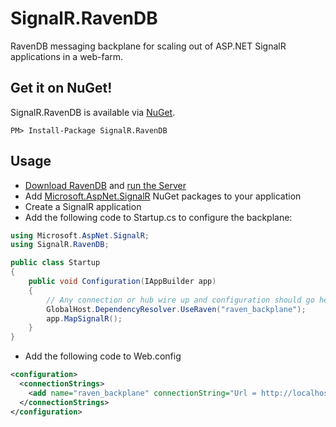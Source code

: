 # SignalR.RavenDB

RavenDB messaging backplane for scaling out of ASP.NET SignalR applications in a web-farm.

## Get it on NuGet!

SignalR.RavenDB is available via [NuGet][me-nuget].

```
PM> Install-Package SignalR.RavenDB
```

## Usage

* [Download RavenDB][raven-download] and [run the Server][raven-tutorial]
* Add [Microsoft.AspNet.SignalR][signalr-nuget] NuGet packages to your application
* Create a SignalR application
* Add the following code to Startup.cs to configure the backplane:
```csharp
using Microsoft.AspNet.SignalR;
using SignalR.RavenDB;

public class Startup
{
	public void Configuration(IAppBuilder app)
	{
		// Any connection or hub wire up and configuration should go here
		GlobalHost.DependencyResolver.UseRaven("raven_backplane");
		app.MapSignalR();
	}
}
```
* Add the following code to Web.config
```xml
<configuration>
  <connectionStrings>
    <add name="raven_backplane" connectionString="Url = http://localhost:8080/; Database = signalr" />
  </connectionStrings>
</configuration>
```

[raven-download]: http://ravendb.net/download
[raven-tutorial]: http://ravendb.net/docs/2.5/intro/ravendb-in-a-nutshell
[signalr-nuget]: http://nuget.org/packages/Microsoft.AspNet.SignalR
[me-nuget]: http://www.nuget.org/packages/SignalR.RavenDB